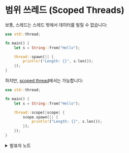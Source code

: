 # 범위 쓰레드 (Scoped Threads)

보통, 스레드는 스레드 밖에서 데이터를 빌릴 수 없습니다:

```rust
use std::thread;

fn main() {
    let s = String::from("Hello");

    thread::spawn(|| {
        println!("Length: {}", s.len());
    });
}
```

하지만, [scoped thread](https://doc.rust-lang.org/std/thread/fn.scope.html)에서는 가능합니다:

```rust
use std::thread;

fn main() {
    let s = String::from("Hello");

    thread::scope(|scope| {
        scope.spawn(|| {
            println!("Length: {}", s.len());
        });
    });
}
```

<details>

<summary>발표자 노트</summary>

* `thread::scope` 함수가 완료되면 그 안에서 생성된 모든 스레드들이 종료했음이 보장되기 때문에, 그 때 빌렸던 데이터들을 다시 반환할 수 있기 때문입니다.
* 일반적인 러스트의 빌림 규칙이 적용됩니다: 한 스레드에 의한 가변 빌림 또는 여러 스레드에 대한 불변 빌림중 하나만 가능합니다.

</details>
